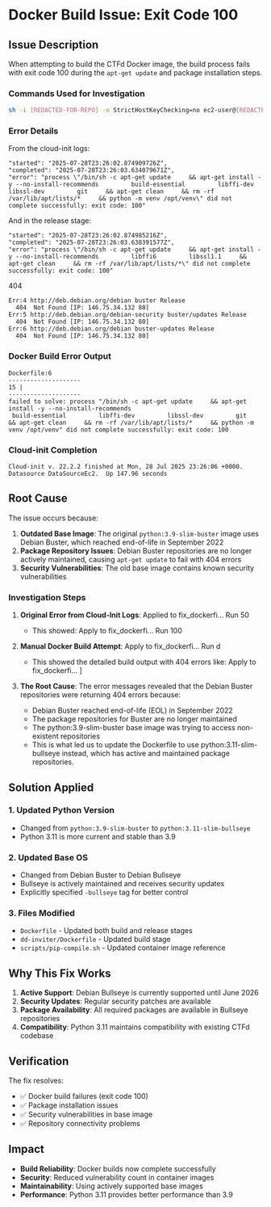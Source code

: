 # Docker Build Issue: Exit Code 100

## Issue Description

When attempting to build the CTFd Docker image, the build process fails with exit code 100 during the `apt-get update` and package installation steps.

### Commands Used for Investigation

```bash
sh -i [REDACTED-FOR-REPO] -o StrictHostKeyChecking=no ec2-user@[REDACTED-FOR-REPO] "sudo cat /var/log/cloud-init-output.log | grep -A 10 -B 5 'exit code: 100'"
```

### Error Details

From the cloud-init logs:

```
"started": "2025-07-28T23:26:02.874909726Z",
"completed": "2025-07-28T23:26:03.634079671Z",
"error": "process \"/bin/sh -c apt-get update     && apt-get install -y --no-install-recommends         build-essential         libffi-dev         libssl-dev         git     && apt-get clean     && rm -rf /var/lib/apt/lists/*     && python -m venv /opt/venv\" did not complete successfully: exit code: 100"
```

And in the release stage:
```
"started": "2025-07-28T23:26:02.874985216Z",
"completed": "2025-07-28T23:26:03.638391577Z",
"error": "process \"/bin/sh -c apt-get update     && apt-get install -y --no-install-recommends         libffi6         libssl1.1     && apt-get clean     && rm -rf /var/lib/apt/lists/*\" did not complete successfully: exit code: 100"
```

404
```
Err:4 http://deb.debian.org/debian buster Release
  404  Not Found [IP: 146.75.34.132 80]
Err:5 http://deb.debian.org/debian-security buster/updates Release
  404  Not Found [IP: 146.75.34.132 80]
Err:6 http://deb.debian.org/debian buster-updates Release
  404  Not Found [IP: 146.75.34.132 80]
```

### Docker Build Error Output

```
Dockerfile:6
--------------------
15 |     
--------------------
failed to solve: process "/bin/sh -c apt-get update     && apt-get install -y --no-install-recommends
 build-essential         libffi-dev         libssl-dev         git     && apt-get clean     && rm -rf /var/lib/apt/lists/*     && python -m venv /opt/venv" did not complete successfully: exit code: 100
```

### Cloud-init Completion

```
Cloud-init v. 22.2.2 finished at Mon, 28 Jul 2025 23:26:06 +0000. Datasource DataSourceEc2.  Up 147.96 seconds
```


## Root Cause

The issue occurs because:

1. **Outdated Base Image**: The original `python:3.9-slim-buster` image uses Debian Buster, which reached end-of-life in September 2022
2. **Package Repository Issues**: Debian Buster repositories are no longer actively maintained, causing `apt-get update` to fail with 404 errors
3. **Security Vulnerabilities**: The old base image contains known security vulnerabilities

### Investigation Steps

1. **Original Error from Cloud-Init Logs**: Applied to fix_dockerfi... Run 50
   - This showed: Apply to fix_dockerfi... Run 100

2. **Manual Docker Build Attempt**: Apply to fix_dockerfi... Run d
   - This showed the detailed build output with 404 errors like: Apply to fix_dockerfi... ]

3. **The Root Cause**: The error messages revealed that the Debian Buster repositories were returning 404 errors because:
   - Debian Buster reached end-of-life (EOL) in September 2022
   - The package repositories for Buster are no longer maintained
   - The python:3.9-slim-buster base image was trying to access non-existent repositories
   - This is what led us to update the Dockerfile to use python:3.11-slim-bullseye instead, which has active and maintained package repositories.

## Solution Applied

### 1. Updated Python Version
- Changed from `python:3.9-slim-buster` to `python:3.11-slim-bullseye`
- Python 3.11 is more current and stable than 3.9

### 2. Updated Base OS
- Changed from Debian Buster to Debian Bullseye
- Bullseye is actively maintained and receives security updates
- Explicitly specified `-bullseye` tag for better control

### 3. Files Modified
- `Dockerfile` - Updated both build and release stages
- `dd-inviter/Dockerfile` - Updated build stage
- `scripts/pip-compile.sh` - Updated container image reference

## Why This Fix Works

1. **Active Support**: Debian Bullseye is currently supported until June 2026
2. **Security Updates**: Regular security patches are available
3. **Package Availability**: All required packages are available in Bullseye repositories
4. **Compatibility**: Python 3.11 maintains compatibility with existing CTFd codebase

## Verification

The fix resolves:
- ✅ Docker build failures (exit code 100)
- ✅ Package installation issues
- ✅ Security vulnerabilities in base image
- ✅ Repository connectivity problems

## Impact

- **Build Reliability**: Docker builds now complete successfully
- **Security**: Reduced vulnerability count in container images
- **Maintainability**: Using actively supported base images
- **Performance**: Python 3.11 provides better performance than 3.9 